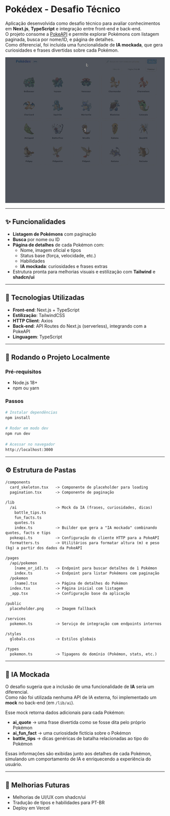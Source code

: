 # Pokédex - Desafio Técnico

Aplicação desenvolvida como desafio técnico para avaliar conhecimentos em **Next.js**, **TypeScript** e integração entre front-end e back-end.  
O projeto consome a [PokeAPI](https://pokeapi.co/) e permite explorar Pokémons com listagem paginada, busca por nome/ID, e página de detalhes.  
Como diferencial, foi incluída uma funcionalidade de **IA mockada**, que gera curiosidades e frases divertidas sobre cada Pokémon.

![Demonstração do Projeto](.github/assets/demo.gif)

---

## ✨ Funcionalidades

- **Listagem de Pokémons** com paginação
- **Busca** por nome ou ID
- **Página de detalhes** de cada Pokémon com:
  - Nome, imagem oficial e tipos
  - Status base (força, velocidade, etc.)
  - Habilidades
  - **IA mockada**: curiosidades e frases extras
- Estrutura pronta para melhorias visuais e estilização com **Tailwind** e **shadcn/ui**

---

## 🧱 Tecnologias Utilizadas

- **Front-end**: Next.js + TypeScript
- **Estilização**: TailwindCSS 
- **HTTP Client**: Axios
- **Back-end**: API Routes do Next.js (serverless), integrando com a PokeAPI
- **Linguagem**: TypeScript

---

## 🚀 Rodando o Projeto Localmente

### Pré-requisitos
- Node.js 18+
- npm ou yarn

### Passos
```bash
# Instalar dependências
npm install

# Rodar em modo dev
npm run dev

# Acessar no navegador
http://localhost:3000
```
--- 

## ⚙️ Estrutura de Pastas
```
/components
  card_skeleton.tsx   -> Componente de placeholder para loading
  pagination.tsx      -> Componente de paginação

/lib
  /ai                 -> Mock da IA (frases, curiosidades, dicas)
    battle_tips.ts
    fun_facts.ts
    quotes.ts
    index.ts          -> Builder que gera a "IA mockada" combinando quotes, facts e tips
  pokeapi.ts          -> Configuração do cliente HTTP para a PokeAPI
  formatters.ts       -> Utilitários para formatar altura (m) e peso (kg) a partir dos dados da PokeAPI

/pages
  /api/pokemon
    [name_or_id].ts   -> Endpoint para buscar detalhes de 1 Pokémon
    index.ts          -> Endpoint para listar Pokémons com paginação
  /pokemon
    [name].tsx        -> Página de detalhes do Pokémon
  index.tsx           -> Página inicial com listagem
  _app.tsx            -> Configuração base da aplicação

/public
  placeholder.png     -> Imagem fallback

/services
  pokemon.ts          -> Serviço de integração com endpoints internos

/styles
  globals.css         -> Estilos globais

/types
  pokemon.ts          -> Tipagens do domínio (Pokémon, stats, etc.)
```

---

## 🤖 IA Mockada

O desafio sugeria que a inclusão de uma funcionalidade de **IA** seria um diferencial.  
Como não foi utilizada nenhuma API de IA externa, foi implementado um **mock** no back-end (em `/lib/ai`).

Esse mock retorna dados adicionais para cada Pokémon:

- **ai_quote** → uma frase divertida como se fosse dita pelo próprio Pokémon  
- **ai_fun_fact** → uma curiosidade fictícia sobre o Pokémon  
- **battle_tips** → dicas genéricas de batalha relacionadas ao tipo do Pokémon  

Essas informações são exibidas junto aos detalhes de cada Pokémon, simulando um comportamento de IA e enriquecendo a experiência do usuário.

---
## 🚧 Melhorias Futuras
- Melhorias de UI/UX com shadcn/ui
- Tradução de tipos e habilidades para PT-BR
- Deploy em Vercel
